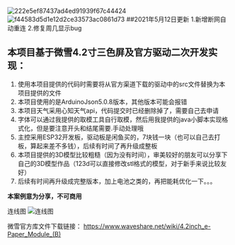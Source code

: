 ![222e5ef87437ad4ed91939f67c44424](https://user-images.githubusercontent.com/32239713/115990223-a1cb7180-a5f4-11eb-99aa-4650fc3ebf7b.jpg)
![f44583d5d1e12d2ce33573ac0861d73](https://user-images.githubusercontent.com/32239713/115990228-a6902580-a5f4-11eb-9d27-a06a9c927a12.jpg)
##2021年5月12日更新
1.新增断网自动重连
2.修复周几显示bug


## 本项目基于微雪4.2寸三色屏及官方驱动二次开发实现：

1. 使用本项目提供的代码时需要将从官方渠道下载的驱动中的src文件替换为本项目提供的文件
2. 本项目使用的是ArduinoJson5.0.8版本，其他版本可能会报错
3. 本项目天气采用心知天气api，代码提交时已经删除掉了，需要自己去申请
4. 字体可以通过我提供的取模工具自行取模，然后用我提供的java小脚本实现格式化，但是要注意开头和结尾需要.手动处理哦
5. 主控采用ESP32开发板，驱动板是闲鱼买的，7块钱一块（也可以自己去打板，算起来差不多钱），后续有时间了再升级成整板
6. 本项目提供的3D模型比较粗糙（因为没有时间），审美较好的朋友可以分享下自己的3D模型作品（123d可以直接修改stl格式的模型，对于新手来说比较友好）
7. 后续有时间再升级成完整版本，加上电池之类的，再把能耗优化一下。。。

**本案例意为分享，不可商用**

连线图
![连线图](https://user-images.githubusercontent.com/32239713/115990367-7432f800-a5f5-11eb-814a-bda2b7357113.png)

微雪官方库文件下载链接：
https://www.waveshare.net/wiki/4.2inch_e-Paper_Module_(B)
